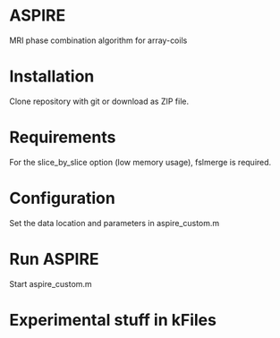 # ASPIRE
MRI phase combination algorithm for array-coils

# Installation
Clone repository with git or download as ZIP file.

# Requirements
For the slice_by_slice option (low memory usage), fslmerge is required.

# Configuration
Set the data location and parameters in aspire_custom.m

# Run ASPIRE
Start aspire_custom.m

# Experimental stuff in kFiles
